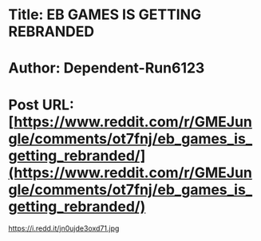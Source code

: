 # Title: EB GAMES IS GETTING REBRANDED
# Author: Dependent-Run6123
# Post URL: [https://www.reddit.com/r/GMEJungle/comments/ot7fnj/eb_games_is_getting_rebranded/](https://www.reddit.com/r/GMEJungle/comments/ot7fnj/eb_games_is_getting_rebranded/)


https://i.redd.it/jn0ujde3oxd71.jpg